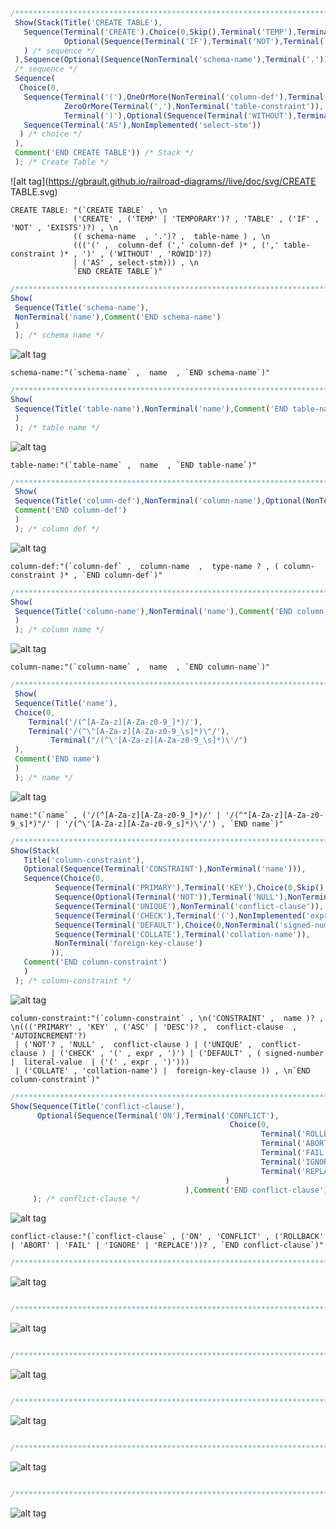 ```javascript
/**************************************************************************************************************/ 
 Show(Stack(Title('CREATE TABLE'), 
   Sequence(Terminal('CREATE'),Choice(0,Skip(),Terminal('TEMP'),Terminal('TEMPORARY')),Terminal('TABLE'), 
            Optional(Sequence(Terminal('IF'),Terminal('NOT'),Terminal('EXISTS')) 
   ) /* sequence */ 
 ),Sequence(Optional(Sequence(NonTerminal('schema-name'),Terminal('.'))),NonTerminal('table-name')), 
 /* sequence */ 
 Sequence( 
  Choice(0, 
   Sequence(Terminal('('),OneOrMore(NonTerminal('column-def'),Terminal(',')), 
            ZeroOrMore(Terminal(','),NonTerminal('table-constraint')), 
            Terminal(')'),Optional(Sequence(Terminal('WITHOUT'),Terminal('ROWID')))), 
   Sequence(Terminal('AS'),NonImplemented('select-stm')) 
  ) /* choice */ 
 ), 
 Comment('END CREATE TABLE')) /* Stack */ 
 ); /* Create Table */ 
``` 
![alt tag](https://gbrault.github.io/railroad-diagrams//live/doc/svg/CREATE TABLE.svg)
``` 
CREATE TABLE: "(`CREATE TABLE` , \n
              ('CREATE' , ('TEMP' | 'TEMPORARY')? , 'TABLE' , ('IF' , 'NOT' , 'EXISTS')?) , \n
              (( schema-name  , '.')? ,  table-name ) , \n
              ((('(' ,  column-def (',' column-def )* , (',' table-constraint )* , ')' , ('WITHOUT' , 'ROWID')?)
              | ('AS' , select-stm))) , \n
              `END CREATE TABLE`)"
```

```javascript
/**************************************************************************************************************/ 
Show( 
 Sequence(Title('schema-name'), 
 NonTerminal('name'),Comment('END schema-name') 
 )  
 ); /* schema name */ 
```
![alt tag](https://gbrault.github.io/railroad-diagrams//live/doc/svg/schema-name.svg)
```
schema-name:"(`schema-name` ,  name  , `END schema-name`)"
```

```javascript
/**************************************************************************************************************/ 
Show( 
 Sequence(Title('table-name'),NonTerminal('name'),Comment('END table-name') 
 ) 
 ); /* table name */ 
```
![alt tag](https://gbrault.github.io/railroad-diagrams//live/doc/svg/table-name.svg)
```
table-name:"(`table-name` ,  name  , `END table-name`)"
```

```javascript
/**************************************************************************************************************/ 
 Show( 
 Sequence(Title('column-def'),NonTerminal('column-name'),Optional(NonTerminal('type-name')),ZeroOrMore(NonTerminal('column-constraint')), 
 Comment('END column-def') 
 ) 
 ); /* column def */ 
```
![alt tag](https://gbrault.github.io/railroad-diagrams//live/doc/svg/column-def.svg)
```
column-def:"(`column-def` ,  column-name  ,  type-name ? , ( column-constraint )* , `END column-def`)"
```

```javascript
/**************************************************************************************************************/
Show( 
 Sequence(Title('column-name'),NonTerminal('name'),Comment('END column-name') 
 ) 
 ); /* column name */ 
```
![alt tag](https://gbrault.github.io/railroad-diagrams//live/doc/svg/column-name.svg)
```
column-name:"(`column-name` ,  name  , `END column-name`)"
```

```javascript
/**************************************************************************************************************/ 
 Show( 
 Sequence(Title('name'), 
 Choice(0, 
 	Terminal('/(^[A-Za-z][A-Za-z0-9_]*)/'), 
 	Terminal('/(^\"[A-Za-z][A-Za-z0-9_\s]*)\"/'), 
         Terminal("/(^\'[A-Za-z][A-Za-z0-9_\s]*)\'/") 
 ), 
 Comment('END name') 
 ) 
 ); /* name */
```
![alt tag](https://gbrault.github.io/railroad-diagrams//live/doc/svg/name.svg)
```
name:"(`name` , ('/(^[A-Za-z][A-Za-z0-9_]*)/' | '/(^"[A-Za-z][A-Za-z0-9_s]*)"/' | '/(^\'[A-Za-z][A-Za-z0-9_s]*)\'/') , `END name`)"
```

```javascript
/**************************************************************************************************************/
Show(Stack( 
   Title('column-constraint'), 
   Optional(Sequence(Terminal('CONSTRAINT'),NonTerminal('name'))), 
   Sequence(Choice(0, 
          Sequence(Terminal('PRIMARY'),Terminal('KEY'),Choice(0,Skip(),Terminal('ASC'),Terminal('DESC')),NonTerminal('conflict-clause'),Optional(Terminal('AUTOINCREMENT'))), 
          Sequence(Optional(Terminal('NOT')),Terminal('NULL'),NonTerminal('conflict-clause')), 
          Sequence(Terminal('UNIQUE'),NonTerminal('conflict-clause')), 
          Sequence(Terminal('CHECK'),Terminal('('),NonImplemented('expr'),Terminal(')')), 
          Sequence(Terminal('DEFAULT'),Choice(0,NonTerminal('signed-number'),NonTerminal('literal-value'),Sequence(Terminal('('),NonImplemented('expr'),Terminal(')')))), 
          Sequence(Terminal('COLLATE'),Terminal('collation-name')), 
          NonTerminal('foreign-key-clause') 
         )), 
   Comment('END column-constraint') 
   ) 
 ); /* column-constraint */ 
```
![alt tag](https://gbrault.github.io/railroad-diagrams//live/doc/svg/column-constraint.svg)
```
column-constraint:"(`column-constraint` , \n('CONSTRAINT' ,  name )? , \n((('PRIMARY' , 'KEY' , ('ASC' | 'DESC')? ,  conflict-clause  , 'AUTOINCREMENT'?)
 | ('NOT'? , 'NULL' ,  conflict-clause ) | ('UNIQUE' ,  conflict-clause ) | ('CHECK' , '(' , expr , ')') | ('DEFAULT' , ( signed-number  |  literal-value  | ('(' , expr , ')')))
 | ('COLLATE' , 'collation-name') |  foreign-key-clause )) , \n`END column-constraint`)"
```

```javascript
/**************************************************************************************************************/
Show(Sequence(Title('conflict-clause'), 
      Optional(Sequence(Terminal('ON'),Terminal('CONFLICT'), 
                                                 Choice(0, 
                                                        Terminal('ROLLBACK'), 
                                                        Terminal('ABORT'), 
                                                        Terminal('FAIL'), 
                                                        Terminal('IGNORE'), 
                                                        Terminal('REPLACE')) 
                                                ) 
                                       ),Comment('END conflict-clause')) 
     ); /* conflict-clause */
```
![alt tag](https://gbrault.github.io/railroad-diagrams//live/doc/svg/conflict-clause.svg)
```
conflict-clause:"(`conflict-clause` , ('ON' , 'CONFLICT' , ('ROLLBACK' | 'ABORT' | 'FAIL' | 'IGNORE' | 'REPLACE'))? , `END conflict-clause`)"
```

```javascript
/**************************************************************************************************************/ 
```
![alt tag](https://gbrault.github.io/railroad-diagrams//live/doc/svg/.svg)
```

```

```javascript
/**************************************************************************************************************/ 
```
![alt tag](https://gbrault.github.io/railroad-diagrams//live/doc/svg/.svg)
```

```

```javascript
/**************************************************************************************************************/ 
```
![alt tag](https://gbrault.github.io/railroad-diagrams//live/doc/svg/.svg)
```

```

```javascript
/**************************************************************************************************************/ 
```
![alt tag](https://gbrault.github.io/railroad-diagrams//live/doc/svg/.svg)
```

```

```javascript
/**************************************************************************************************************/ 
```
![alt tag](https://gbrault.github.io/railroad-diagrams//live/doc/svg/.svg)
```

```

```javascript
/**************************************************************************************************************/ 
```
![alt tag](https://gbrault.github.io/railroad-diagrams//live/doc/svg/.svg)
```

```
